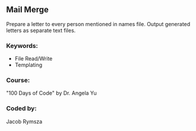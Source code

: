 ## Mail Merge
Prepare a letter to every person mentioned in names file. Output generated letters as separate text files.
### Keywords:
* File Read/Write
* Templating
### Course:
"100 Days of Code" by Dr. Angela Yu
### Coded by:
Jacob Rymsza